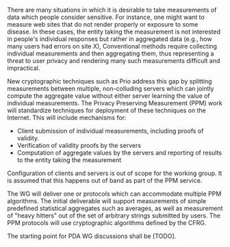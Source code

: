 There are many situations in which it is desirable to take
measurements of data which people consider sensitive. For instance,
one might want to measure web sites that do not render properly
or exposure to some disease. In these cases, the entity taking the
measurement is not interested in people's individual responses but
rather in aggregated data (e.g., how many users had errors on site X),
Conventional methods require collecting individual measurements and then
aggregating them, thus representing a threat to user privacy and
rendering many such measurements difficult and impractical.

New cryptographic techniques such as Prio address this gap by splitting
measurements between multiple, non-colluding servers which can jointly compute the
aggregate value without either server learning the value of individual
measurements. The Privacy Preserving Measurement (PPM) work will standardize
techniques for deployment of these techniques on the Internet. This
will include mechanisms for:
         
- Client submission of individual measurements, including proofs of validity.
- Verification of validity proofs by the servers
- Computation of aggregate values by the servers and reporting of
  results to the entity taking the measurement
  
Configuration of clients and servers is out of scope for the working
group. It is assumed that this happens out of band as part of the
PPM service. 

The WG will deliver one or protocols which can accommodate multiple
PPM algorithms. The initial deliverable will support measurements of simple
predefined statistical aggregates such as averages, as well as measurement of "heavy hitters" out of the
set of arbitrary strings submitted by users.  The PPM protocols will use
cryptographic algorithms defined by the CFRG.

The starting point for PDA WG discussions shall be [TODO].










            
